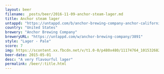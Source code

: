 ```yaml
---
layout: beer
filename: _posts/beer/2016-11-09-anchor-steam-lager.md
title: Anchor steam lager
untappd: "https://untappd.com/b/anchor-brewing-company-anchor-california-lager/305204"
country: "United States"
brewery: "Anchor Brewing Company"
breweryURL: "https://untappd.com/w/anchor-brewing-company/3891"
style: "Lager - Pale"
score: 7
img: https://scontent.xx.fbcdn.net/v/t1.0-0/p480x480/11174764_10153268299828745_5386835742329909663_n.jpg?oh=34f5450343227d61865ae64b50660dd6&oe=5912692E
beer-date: 2015-05-01
desc: "A very flavourful lager"
permalink: /beer/:title.html
---
```

